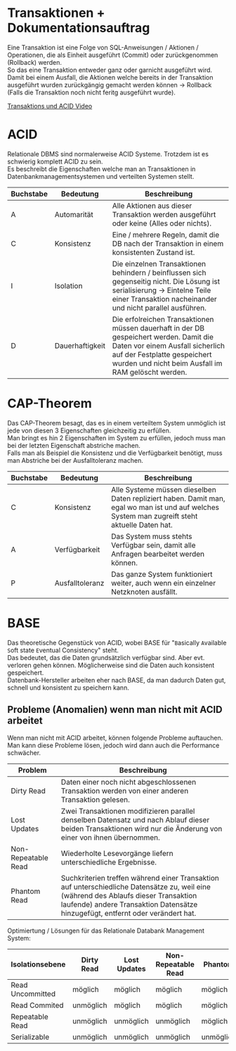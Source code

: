 # Transaktionen + Dokumentationsauftrag
Eine Transaktion ist eine Folge von SQL-Anweisungen / Aktionen / Operationen, die als Einheit ausgeführt (Commit) oder zurückgenommen (Rollback) werden.  
So das eine Transaktion entweder ganz oder garnicht ausgeführt wird. Damit bei einem Ausfall, die Aktionen welche bereits in der Transaktion ausgeführt wurden zurückgängig gemacht werden können -> Rollback (Falls die Transaktion noch nicht feritg ausgeführt wurde).

[Transaktions und ACID Video](https://www.youtube.com/watch?v=ZHq5f7eZPwA)  
# ACID
Relationale DBMS sind normalerweise ACID Systeme. Trotzdem ist es schwierig komplett ACID zu sein.  
Es beschreibt die Eigenschaften welche man an Transaktionen in Datenbankmanagementsystemen und verteilten Systemen stellt.  


Buchstabe | Bedeutung | Beschreibung
-------- | -------- | --------
A | Automarität | Alle Aktionen aus dieser Transaktion werden ausgeführt oder keine (Alles oder nichts).
C | Konsistenz | Eine / mehrere Regeln, damit die DB nach der Transaktion in einem konsistenten Zustand ist.
I | Isolation | Die einzelnen Transaktionen behindern / beinflussen sich gegenseitig nicht. Die Lösung ist serialisierung -> Eintelne Teile einer Transaktion nacheinander und nicht parallel ausführen.
D | Dauerhaftigkeit | Die erfolreichen Transaktionen müssen dauerhaft in der DB gespeichert werden. Damit die Daten vor einem Ausfall sicherlich auf der Festplatte gespeichert wurden und nicht beim Ausfall im RAM gelöscht werden. 

# CAP-Theorem
Das CAP-Theorem besagt, das es in einem verteiltem System unmöglich ist jede von diesen 3 Eigenschaften gleichzeitig zu erfüllen.  
Man bringt es hin 2 Eigenschaften im System zu erfüllen, jedoch muss man bei der letzten Eigenschaft abstriche machen.   
Falls man als Beispiel die Konsistenz und die Verfügbarkeit benötigt, muss man Abstriche bei der Ausfalltoleranz machen.  

Buchstabe | Bedeutung | Beschreibung
-------- | -------- | --------
C | Konsistenz | Alle Systeme müssen dieselben Daten repliziert haben. Damit man, egal wo man ist und auf welches System man zugreift steht aktuelle Daten hat.
A | Verfügbarkeit | Das System muss stehts Verfügbar sein, damit alle Anfragen bearbeitet werden können.
P | Ausfalltoleranz | Das ganze System funktioniert weiter, auch wenn ein einzelner Netzknoten ausfällt.


# BASE
Das theoretische Gegenstück von ACID, wobei BASE für "`B`asically `A`vailable `S`oft state `E`ventual Consistency" steht.  
Das bedeutet, das die Daten grundsätzlich verfügbar sind. Aber evt. verloren gehen können. Möglicherweise sind die Daten auch konsistent gespeichert.  
Datenbank-Hersteller arbeiten eher nach BASE, da man dadurch Daten gut, schnell und konsistent zu speichern kann.

## Probleme (Anomalien) wenn man nicht mit ACID arbeitet
Wenn man nicht mit ACID arbeitet, können folgende Probleme auftauchen.  
Man kann diese Probleme lösen, jedoch wird dann auch die Performance schwächer.  

Problem | Beschreibung
-------- | --------
Dirty Read | Daten einer noch nicht abgeschlossenen Transaktion werden von einer anderen Transaktion gelesen.
Lost Updates | Zwei Transaktionen modifizieren parallel denselben Datensatz und nach Ablauf dieser beiden Transaktionen wird nur die Änderung von einer von ihnen übernommen.
Non-Repeatable Read | Wiederholte Lesevorgänge liefern unterschiedliche Ergebnisse.
Phantom Read | Suchkriterien treffen während einer Transaktion auf unterschiedliche Datensätze zu, weil eine (während des Ablaufs dieser Transaktion laufende) andere Transaktion Datensätze hinzugefügt, entfernt oder verändert hat. 

Optimiertung / Lösungen für das Relationale Databank Management System:

Isolationsebene | Dirty Read | Lost Updates | Non-Repeatable Read | Phantom
-------- | -------- | -------- | -------- | -------- 
Read Uncommitted | möglich | möglich | möglich | möglich 
Read Commited | unmöglich | möglich | möglich | möglich 
Repeatable Read | unmöglich | unmöglich | unmöglich | möglich 
Serializable | unmöglich | unmöglich | unmöglich | unmöglich 
